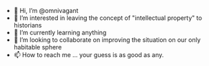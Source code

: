 - 👋 Hi, I’m @omnivagant
- 👀 I’m interested in leaving the concept of "intellectual property" to historians
- 🌱 I’m currently learning anything
- 💞️ I’m looking to collaborate on improving the situation on our only habitable sphere 
- 📫 How to reach me ... your guess is as good as any.

<!---
omnivagant/omnivagant is a ✨ special ✨ repository because its `README.md` (this file) appears on your GitHub profile.
You can click the Preview link to take a look at your changes.
--->
